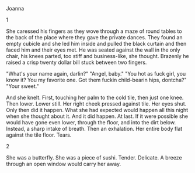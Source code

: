 Joanna

1

She caressed his fingers as they wove through a maze of round tables to the back of the place where they gave the private dances. They found an empty cubicle and she led him inside and pulled the black curtain and then faced him and their eyes met. He was seated against the wall in the only chair, his knees parted, too stiff and business-like, she thought. Brazenly he raised a crisp twenty dollar bill stuck between two fingers.

"What's your name again, darlin?"
"Angel, baby."
"You hot as fuck girl, you know it? You my favorite one. Got them fuckin child-bearin hips, dontcha?"
"Your sweet."

And she knelt. First, touching her palm to the cold tile, then just one knee. Then lower. Lower still. Her right cheek pressed against tile. Her eyes shut. Only then did it happen. What she had expected would happen all this night when she thought about it. And it did happen. At last. If it were possible she would have gone even lower, through the floor, and into the dirt below. Instead, a sharp intake of breath. Then an exhalation. Her entire body flat against the tile floor. Tears.


2

She was a butterfly. She was a piece of sushi. Tender. Delicate. A breeze through an open window would carry her away.
